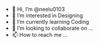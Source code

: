 - 👋 Hi, I’m @neelu0103
- 👀 I’m interested in Designing
- 🌱 I’m currently learning Coding
- 💞️ I’m looking to collaborate on ...
- 📫 How to reach me ...

<!---
neelu0103/neelu0103 is a ✨ special ✨ repository because its `README.md` (this file) appears on your GitHub profile.
You can click the Preview link to take a look at your changes.
--->
